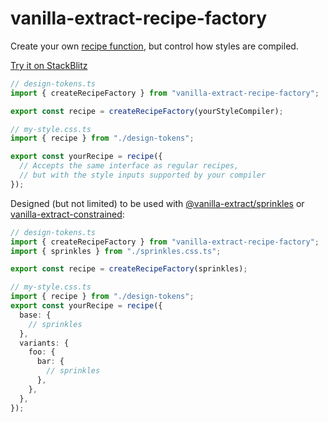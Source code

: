 # vanilla-extract-recipe-factory

Create your own [recipe function](https://vanilla-extract.style/documentation/packages/recipes/), but control how styles are compiled.

[Try it on StackBlitz](https://stackblitz.com/edit/vanilla-extract-recipe-factory)

```ts
// design-tokens.ts
import { createRecipeFactory } from "vanilla-extract-recipe-factory";

export const recipe = createRecipeFactory(yourStyleCompiler);
```

```ts
// my-style.css.ts
import { recipe } from "./design-tokens";

export const yourRecipe = recipe({
  // Accepts the same interface as regular recipes,
  // but with the style inputs supported by your compiler
});
```

Designed (but not limited) to be used with [@vanilla-extract/sprinkles](https://vanilla-extract.style/documentation/packages/sprinkles/) or [vanilla-extract-constrained](https://www.npmjs.com/package/vanilla-extract-constrained):

```ts
// design-tokens.ts
import { createRecipeFactory } from "vanilla-extract-recipe-factory";
import { sprinkles } from "./sprinkles.css.ts";

export const recipe = createRecipeFactory(sprinkles);
```

```ts
// my-style.css.ts
import { recipe } from "./design-tokens";
export const yourRecipe = recipe({
  base: {
    // sprinkles
  },
  variants: {
    foo: {
      bar: {
        // sprinkles
      },
    },
  },
});
```
